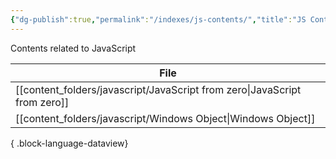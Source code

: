 ```yaml
---
{"dg-publish":true,"permalink":"/indexes/js-contents/","title":"JS Contents","dgEnableSearch":true,"updated":"2025-06-02T15:47:46.991+05:30"}
---
```


Contents related to JavaScript
<br>

| File                                                                         |
| ---------------------------------------------------------------------------- |
| [[content_folders/javascript/JavaScript from zero\|JavaScript from zero]] |
| [[content_folders/javascript/Windows Object\|Windows Object]]             |

{ .block-language-dataview}